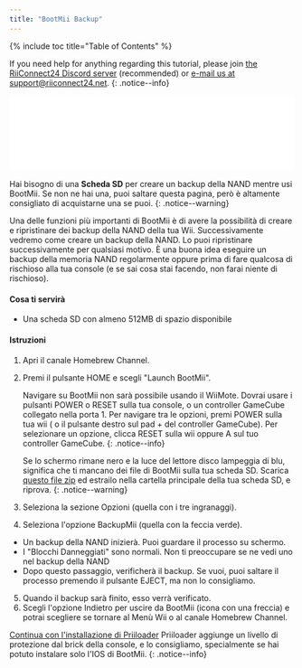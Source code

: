 ```yaml
---
title: "BootMii Backup"
---
```


{% include toc title="Table of Contents" %}

If you need help for anything regarding this tutorial, please join [the RiiConnect24 Discord server](https://discord.gg/rc24) (recommended) or [e-mail us at support@riiconnect24.net](mailto:support@riiconnect24.net).
{: .notice--info}

![BootMii Logo](/images/bootmii.png)

Hai bisogno di una **Scheda SD** per creare un backup della NAND mentre usi BootMii. Se non ne hai una, puoi saltare questa pagina, però è altamente consigliato di acquistarne una se puoi.
{: .notice--warning}

Una delle funzioni più importanti di BootMii è di avere la possibilità di creare e ripristinare dei backup della NAND della tua Wii. Successivamente vedremo come creare un backup della NAND. Lo puoi ripristinare successivamente per qualsiasi motivo. È una buona idea eseguire un backup della memoria NAND regolarmente oppure prima di fare qualcosa di rischioso alla tua console (e se sai cosa stai facendo, non farai niente di rischioso).

#### Cosa ti servirà
* Una scheda SD con almeno 512MB di spazio disponibile

#### Istruzioni
1. Apri il canale Homebrew Channel.
2. Premi il pulsante HOME e scegli "Launch BootMii".

    Navigare su BootMii non sarà possibile usando il WiiMote. Dovrai usare i pulsanti POWER o RESET sulla tua console, o un controller GameCube collegato nella porta 1. Per navigare tra le opzioni, premi POWER sulla tua wii ( o il pulsante destro sul pad + del controller GameCube). Per selezionare un opzione, clicca RESET sulla wii oppure A sul tuo controller GameCube.
    {: .notice--info}


    Se lo schermo rimane nero e la luce del lettore disco lampeggia di blu, significa che ti mancano dei file di BootMii sulla tua scheda SD. Scarica [questo file zip](https://static.hackmii.com/bootmii_sd_files.zip) ed estrailo nella cartella principale della tua scheda SD, e riprova.
    {: .notice--warning}

3. Seleziona la sezione Opzioni (quella con i tre ingranaggi).
4. Seleziona l'opzione BackupMii (quella con la feccia verde).
- Un backup della NAND inizierà. Puoi guardare il processo su schermo.
- I "Blocchi Danneggiati" sono normali. Non ti preoccupare se ne vedi uno nel backup della NAND
- Dopo questo passaggio, verificherà il backup. Se vuoi, puoi saltare il processo premendo il pulsante EJECT, ma non lo consigliamo.
5. Quando il backup sarà finito, esso verrà verificato.
6. Scegli l'opzione Indietro per uscire da BootMii (icona con una freccia) e potrai scegliere se tornare al Menù Wii o al canale Homebrew Channel.


<!---
To restore from a NAND backup on your SD card, you can follow these instructions using RestoreMii (the button right next to BackupMii with a red arrow).
{: .notice--info}
-->

[Continua con l'installazione di Priiloader](priiloader) Priiloader aggiunge un livello di protezione dal brick della console, e lo consigliamo, specialmente se hai potuto instalare solo l'IOS di BootMii.
{: .notice--info}
